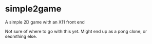 # simple2game
A simple 2D game with an X11 front end

Not sure of where to go with this yet. Might end up as a pong clone, or seomthing else.